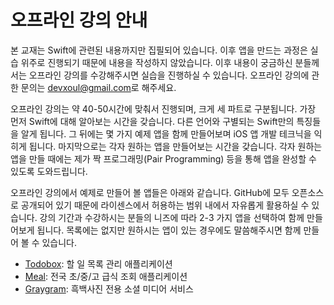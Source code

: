 # 오프라인 강의 안내

본 교재는 Swift에 관련된 내용까지만 집필되어 있습니다. 이후 앱을 만드는 과정은 실습 위주로 진행되기 때문에 내용을 작성하지 않았습니다. 이후 내용이 궁금하신 분들께서는 오프라인 강의를 수강해주시면 실습을 진행하실 수 있습니다. 오프라인 강의에 관한 문의는 [devxoul@gmail.com](mailto:devxoul@gmail.com)로 해주세요.

오프라인 강의는 약 40-50시간에 맞춰서 진행되며, 크게 세 파트로 구분됩니다. 가장 먼저 Swift에 대해 알아보는 시간을 갖습니다. 다른 언어와 구별되는 Swift만의 특징들을 알게 됩니다. 그 뒤에는 몇 가지 예제 앱을 함께 만들어보며 iOS 앱 개발 테크닉을 익히게 됩니다. 마지막으로는 각자 원하는 앱을 만들어보는 시간을 갖습니다. 각자 원하는 앱을 만들 때에는 제가 짝 프로그래밍(Pair Programming) 등을 통해 앱을 완성할 수 있도록 도와드립니다.

오프라인 강의에서 예제로 만들어 볼 앱들은 아래와 같습니다. GitHub에 모두 오픈소스로 공개되어 있기 때문에 라이센스에서 허용하는 범위 내에서 자유롭게 활용하실 수 있습니다. 강의 기간과 수강하시는 분들의 니즈에 따라 2-3 가지 앱을 선택하여 함께 만들어보게 됩니다. 목록에는 없지만 원하시는 앱이 있는 경우에도 말씀해주시면 함께 만들어 볼 수 있습니다.

* [Todobox](https://github.com/devxoul/Todobox): 할 일 목록 관리 애플리케이션
* [Meal](https://github.com/devxoul/Meal): 전국 초/중/고 급식 조회 애플리케이션
* [Graygram](https://github.com/devxoul/graygram-ios): 흑백사진 전용 소셜 미디어 서비스
